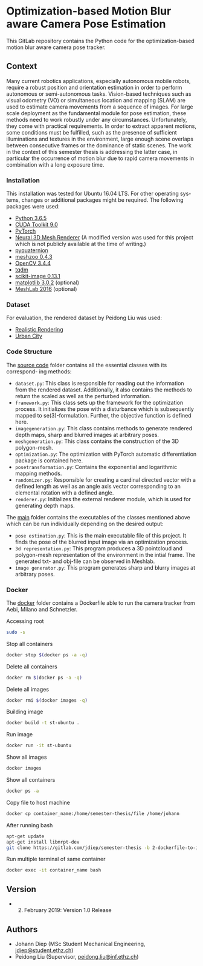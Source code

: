 # Optimization-based Motion Blur aware Camera Pose Estimation

This GitLab repository contains the Python code for the optimization-based motion blur aware camera pose tracker.

## Context

Many current robotics applications, especially autonomous mobile robots, require a robust position and orientation estimation in order to perform autonomous or semi-autonomous tasks. Vision-based techniques such as visual odometry (VO) or simultaneous location and mapping (SLAM) are used to estimate camera movements from a sequence of images. For large scale deployment as the fundamental module for pose estimation, these methods need to work robustly under any circumstances. Unfortunately, they come with practical requirements. In order to extract apparent motions, some conditions must be fulfilled, such as the presence of sufficient illuminations and textures in the environment, large enough scene overlaps between consecutive frames or the dominance of static scenes. The work in the context of this semester thesis is addressing the latter case, in particular the occurrence of motion blur due to rapid camera movements in combination with a long exposure time.


### Installation

This installation was tested for Ubuntu 16.04 LTS. For other operating sys-
tems, changes or additional packages might be required. The following
packages were used:

* [Python 3.6.5](https://www.python.org/downloads/source/)
* [CUDA Toolkit 9.0](https://developer.nvidia.com/cuda-90-download-archive/)
* [PyTorch](https://pytorch.org/)
* [Neural 3D Mesh Renderer](http://hiroharu-kato.com/projects_en/neural_renderer.html) (A modified version was used for this project which is not publicly available at the time of writing.)
* [pyquaternion](http://kieranwynn.github.io/pyquaternion/)
* [meshzoo 0.4.3](https://pypi.org/project/meshzoo/)
* [OpenCV 3.4.4](https://www.learnopencv.com/install-opencv-3-4-4-on-ubuntu-16-04/)
* [tqdm](https://github.com/tqdm/tqdm)
* [scikit-image 0.13.1](http://scikit-image.org/docs/0.13.x/install.html)
* [matplotlib 3.0.2](https://matplotlib.org/users/installing.html) (optional)
* [MeshLab 2016](http://www.meshlab.net/#download/) (optional)

### Dataset

For evaluation, the rendered dataset by Peidong Liu was used:

* [Realistic Rendering](https://gitlab.com/jdiep/semester-thesis/tree/3-neural-mesh-reprojection/RelisticRendering-dataset)
* [Urban City](https://gitlab.com/jdiep/semester-thesis/tree/3-neural-mesh-reprojection/UrbanCity%20dataset)

### Code Structure

The [source code](https://gitlab.com/jdiep/semester-thesis/tree/3-neural-mesh-reprojection/neural_mesh_renderer/OBMBACPE/lib) folder contains all the essential classes with its correspond-
ing methods:

* `dataset.py`: This class is responsible for reading out the information from the rendered dataset. Additionally, it also contains the methods to return the scaled as well as the perturbed information.
* `framework.py`: This class sets up the framework for the optimization process. It initializes the pose with a disturbance which is subsequently mapped to se(3)-formulation. Further, the objective function is defined here.
* `imagegeneration.py`: This class contains methods to generate rendered depth maps, sharp and blurred images at arbitrary poses.
* `meshgeneration.py`: This class contains the construction of the 3D polygon-mesh.
* `optimization.py`: The optimization with PyTorch automatic differentiation package is contained here.
* `posetransformation.py`: Contains the exponential and logarithmic mapping methods.
* `randomizer.py`: Responsible for creating a cardinal directed vector with a defined length as well as an angle axis vector corresponding to an elemental rotation with a defined angle.
* `renderer.py`: Initializes the external renderer module, which is used for generating depth maps.

The [main](https://gitlab.com/jdiep/semester-thesis/tree/3-neural-mesh-reprojection/neural_mesh_renderer/OBMBACPE) folder contains the executables of the classes mentioned above which can be run individually depending on the desired output:

* `pose estimation.py`: This is the main executable file of this project. It finds the pose of the blurred input image via an optimization process.
* `3d representation.py`: This program produces a 3D pointcloud and polygon-mesh representation of the environment in the intial frame. The generated txt- and obj-file can be observed in Meshlab.
* `image generator.py`: This program generates sharp and blurry images at arbitrary poses.

### Docker

The [docker](https://gitlab.com/jdiep/semester-thesis/tree/3-neural-mesh-reprojection/docker) folder contains a Dockerfile able to run the camera tracker from Aebi, Milano and Schnetzler.


Accessing root
```bash
sudo -s
```

Stop all containers
```bash
docker stop $(docker ps -a -q)
```

Delete all containers
```bash
docker rm $(docker ps -a -q)
```

Delete all images
```bash
docker rmi $(docker images -q)
```

Building image
```bash
docker build -t st-ubuntu .
```

Run image
```bash
docker run -it st-ubuntu
```

Show all images
```bash
docker images
```

Show all containers
```bash
docker ps -a
```

Copy file to host machine
```bash
docker cp container_name:/home/semester-thesis/file /home/johann
```

After running bash
```bash
apt-get update
apt-get install libmrpt-dev
git clone https://gitlab.com/jdiep/semester-thesis -b 2-dockerfile-to-install-all-dependencies-for-the-project
```

Run multiple terminal of same container
```bash
docker exec -it container_name bash
```

## Version

* 2. February 2019: Version 1.0 Release

## Authors

* Johann Diep (MSc Student Mechanical Engineering, jdiep@student.ethz.ch)
* Peidong Liu (Supervisor, peidong.liu@inf.ethz.ch)